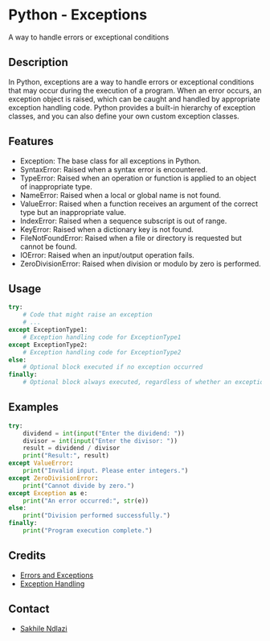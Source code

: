 # Python - Exceptions 
A way to handle errors or exceptional conditions

## Description
In Python, exceptions are a way to handle errors or exceptional conditions that may occur during the execution of a program. When an error occurs, an exception object is raised, which can be caught and handled by appropriate exception handling code.
Python provides a built-in hierarchy of exception classes, and you can also define your own custom exception classes.

## Features
 * Exception: The base class for all exceptions in Python.
 * SyntaxError: Raised when a syntax error is encountered.
 * TypeError: Raised when an operation or function is applied to an object of inappropriate type.
 * NameError: Raised when a local or global name is not found.
 * ValueError: Raised when a function receives an argument of the correct type but an inappropriate value.
 * IndexError: Raised when a sequence subscript is out of range.
 * KeyError: Raised when a dictionary key is not found.
 * FileNotFoundError: Raised when a file or directory is requested but cannot be found.
 * IOError: Raised when an input/output operation fails.
 * ZeroDivisionError: Raised when division or modulo by zero is performed.

## Usage
```python
try:
    # Code that might raise an exception
    # ...
except ExceptionType1:
    # Exception handling code for ExceptionType1
except ExceptionType2:
    # Exception handling code for ExceptionType2
else:
    # Optional block executed if no exception occurred
finally:
    # Optional block always executed, regardless of whether an exception occurred or not
```

## Examples
```python
try:
    dividend = int(input("Enter the dividend: "))
    divisor = int(input("Enter the divisor: "))
    result = dividend / divisor
    print("Result:", result)
except ValueError:
    print("Invalid input. Please enter integers.")
except ZeroDivisionError:
    print("Cannot divide by zero.")
except Exception as e:
    print("An error occurred:", str(e))
else:
    print("Division performed successfully.")
finally:
    print("Program execution complete.")
```

## Credits
 * [Errors and Exceptions](https://docs.python.org/3/tutorial/errors.html)
 * [Exception Handling](https://www.youtube.com/watch?v=7vbgD-3s-w4)

## Contact
 * [Sakhile Ndlazi](https://www.twitter.com/sakhilelindah)
